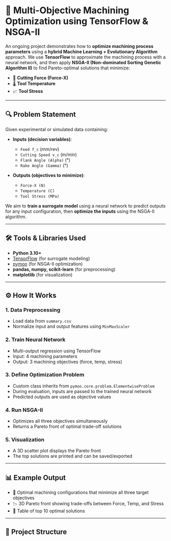 # 🧠 Multi-Objective Machining Optimization using TensorFlow & NSGA-II

An ongoing project demonstrates how to **optimize machining process parameters** using a **hybrid Machine Learning + Evolutionary Algorithm** approach. We use **TensorFlow** to approximate the machining process with a neural network, and then apply **NSGA-II (Non-dominated Sorting Genetic Algorithm II)** to find Pareto-optimal solutions that minimize:

- 🔧 **Cutting Force (Force-X)**  
- 🌡️ **Tool Temperature**  
- 📈 **Tool Stress**

---

## 🔍 Problem Statement

Given experimental or simulated data containing:

- **Inputs (decision variables)**:
  - `Feed f_c` (mm/rev)
  - `Cutting Speed v_c` (m/min)
  - `Flank Angle (Alpha)` (°)
  - `Rake Angle (Gamma)` (°)

- **Outputs (objectives to minimize)**:
  - `Force-X (N)`
  - `Temperature (C)`
  - `Tool Stress (MPa)`

We aim to **train a surrogate model** using a neural network to predict outputs for any input configuration, then **optimize the inputs** using the NSGA-II algorithm.

---

## 🛠️ Tools & Libraries Used

- **Python 3.10+**
- [TensorFlow](https://www.tensorflow.org/) (for surrogate modeling)
- [pymoo](https://pymoo.org/) (for NSGA-II optimization)
- **pandas, numpy, scikit-learn** (for preprocessing)
- **matplotlib** (for visualization)

---

## ⚙️ How It Works

### 1. **Data Preprocessing**
- Load data from `summary.csv`
- Normalize input and output features using `MinMaxScaler`

### 2. **Train Neural Network**
- Multi-output regression using TensorFlow
- Input: 4 machining parameters  
- Output: 3 machining objectives (force, temp, stress)

### 3. **Define Optimization Problem**
- Custom class inherits from `pymoo.core.problem.ElementwiseProblem`
- During evaluation, inputs are passed to the trained neural network
- Predicted outputs are used as objective values

### 4. **Run NSGA-II**
- Optimizes all three objectives simultaneously
- Returns a Pareto front of optimal trade-off solutions

### 5. **Visualization**
- A 3D scatter plot displays the Pareto front
- The top solutions are printed and can be saved/exported

---

## 📊 Example Output

- 🎯 Optimal machining configurations that minimize all three target objectives
- 📉 3D Pareto front showing trade-offs between Force, Temp, and Stress
- 📝 Table of top 10 optimal solutions

---

## 📁 Project Structure

